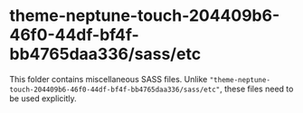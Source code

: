 # theme-neptune-touch-204409b6-46f0-44df-bf4f-bb4765daa336/sass/etc

This folder contains miscellaneous SASS files. Unlike `"theme-neptune-touch-204409b6-46f0-44df-bf4f-bb4765daa336/sass/etc"`, these files
need to be used explicitly.
